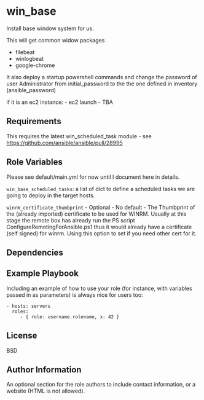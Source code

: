 win_base
=========

Install base window system for us.

This will get common widow packages

- filebeat
- winlogbeat
- google-chrome

It also deploy a startup powershell commands and change the password of user
Administrator from initial_password to the the one defined in inventory
(ansible_password)

if it is an ec2 instance:
    - ec2 launch
    - TBA
    

Requirements
------------

This requires the latest win_scheduled_task module - see
https://github.com/ansible/ansible/pull/28995

Role Variables
--------------

Please see default/main.yml for now until I document here in details.

`win_base_scheduled_tasks`: a list of dict to define a scheduled tasks we are
going to deploy in the target hosts.

`winrm_certificate_thumbprint` - Optional - No default - The Thumbprint of the (already imported) certificate to be used for WINRM.
 Usually at this stage the remote box has already run the PS script
 ConfigureRemotingForAnsible.ps1 thus it would already have a certificate (self
 signed) for winrm. Using this option to set if you need other cert for it.

Dependencies
------------


Example Playbook
----------------

Including an example of how to use your role (for instance, with variables passed in as parameters) is always nice for users too:

    - hosts: servers
      roles:
         - { role: username.rolename, x: 42 }

License
-------

BSD

Author Information
------------------

An optional section for the role authors to include contact information, or a website (HTML is not allowed).
